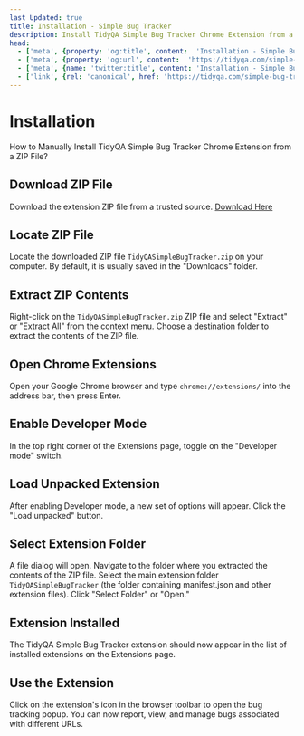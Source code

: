 ```yaml
---
last Updated: true
title: Installation - Simple Bug Tracker
description: Install TidyQA Simple Bug Tracker Chrome Extension from a ZIP File.
head:
  - ['meta', {property: 'og:title', content:  'Installation - Simple Bug Tracker' }]
  - ['meta', {property: 'og:url', content:  'https://tidyqa.com/simple-bug-tracker/installation/' }] 
  - ['meta', {name: 'twitter:title', content: 'Installation - Simple Bug Tracker'}]
  - ['link', {rel: 'canonical', href: 'https://tidyqa.com/simple-bug-tracker/installation/'}]
---
```


# Installation

How to Manually Install TidyQA Simple Bug Tracker Chrome Extension from a ZIP File?

## Download ZIP File

Download the extension ZIP file from a trusted source. [Download Here](/download/TidyQASimpleBugTracker.zip)

## Locate ZIP File

Locate the downloaded ZIP file `TidyQASimpleBugTracker.zip` on your computer. By default, it is usually saved in the "Downloads" folder.

## Extract ZIP Contents

Right-click on the `TidyQASimpleBugTracker.zip` ZIP file and select "Extract" or "Extract All" from the context menu. Choose a destination folder to extract the contents of the ZIP file.

## Open Chrome Extensions

Open your Google Chrome browser and type `chrome://extensions/` into the address bar, then press Enter.

## Enable Developer Mode

In the top right corner of the Extensions page, toggle on the "Developer mode" switch.

## Load Unpacked Extension

After enabling Developer mode, a new set of options will appear. Click the "Load unpacked" button.

## Select Extension Folder

A file dialog will open. Navigate to the folder where you extracted the contents of the ZIP file. Select the main extension folder `TidyQASimpleBugTracker` (the folder containing manifest.json and other extension files). Click "Select Folder" or "Open."

## Extension Installed

The TidyQA Simple Bug Tracker extension should now appear in the list of installed extensions on the Extensions page.

## Use the Extension

Click on the extension's icon in the browser toolbar to open the bug tracking popup. You can now report, view, and manage bugs associated with different URLs.
